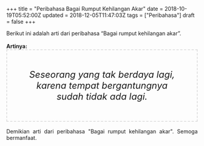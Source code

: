 +++
title = "Peribahasa Bagai Rumput Kehilangan Akar"
date = 2018-10-19T05:52:00Z
updated = 2018-12-05T11:47:03Z
tags = ["Peribahasa"]
draft = false
+++

<div dir="ltr" style="text-align: left;" trbidi="on"><div style="text-align: justify;">Berikut ini adalah arti dari peribahasa “Bagai rumput kehilangan akar”.</div><br /><div style="text-align: justify;"><b>Artinya:</b></div><div style="border: 2px dashed #ddd; font-size: 24px; height: auto; margin: 0 auto; padding: 50px; text-align: center; width: auto;"><i>Seseorang yang tak berdaya lagi, karena tempat bergantungnya sudah tidak ada lagi.</i></div><div style="text-align: justify;"><br /></div><div style="text-align: justify;">Demikian arti dari peribahasa "Bagai rumput kehilangan akar". Semoga bermanfaat.</div></div>
